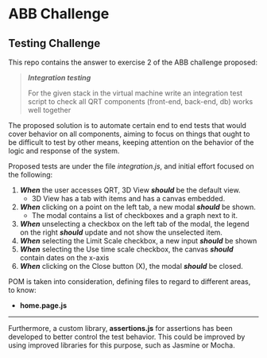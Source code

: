 # ABB Challenge
## Testing Challenge 

This repo contains the answer to exercise 2 of the ABB challenge proposed:

>_**Integration testing**_
>
>For the given stack in the virtual machine write an integration test script to check all QRT components (front-end, back-end, db) works well together

The proposed solution is to automate certain end to end tests that would cover behavior on all components, aiming to focus on things that ought to be difficult to test by other means, keeping attention on the behavior of the logic and response of the system.

Proposed tests are under the file *integration.js*, and initial effort focused on the following:

1. _**When**_ the user accesses QRT, 3D View _**should**_ be the default view.
    * 3D View has a tab with items and has a canvas embedded.
2. _**When**_ clicking on a point on the left tab, a new modal  _**should**_ be shown.
    * The modal contains a list of checkboxes and a graph next to it.
3. _**When**_ unselecting a checkbox on the left tab of the modal, the legend on the right  _**should**_ update and not show the unselected item.
4. _**When**_ selecting the Limit Scale checkbox, a new input  _**should**_ be shown
5. _**When**_ selecting the Use time scale checkbox, the canvas  _**should**_ contain dates on the x-axis
6. _**When**_ clicking on the Close button (X), the modal  _**should**_ be closed.

POM is taken into consideration, defining files to regard to different areas, to know:
* **home.page.js**

---

Furthermore, a custom library, **assertions.js** for assertions has been developed to better control the test behavior. 
This could be improved by using improved libraries for this purpose, such as Jasmine or Mocha.


